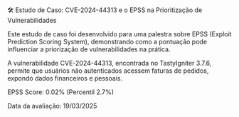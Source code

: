 🛠️ Estudo de Caso: CVE-2024-44313 e o EPSS na Prioritização de Vulnerabilidades

Este estudo de caso foi desenvolvido para uma palestra sobre EPSS (Exploit Prediction Scoring System), demonstrando como a pontuação pode influenciar a priorização de vulnerabilidades na prática.

A vulnerabilidade CVE-2024-44313, encontrada no TastyIgniter 3.7.6, permite que usuários não autenticados acessem faturas de pedidos, expondo dados financeiros e pessoais.

EPSS Score: 0.02% (Percentil 2.7%)

Data da avaliação: 19/03/2025
